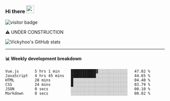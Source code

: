 ### Hi there <a href="https://www.gautamkrishnar.com/"><img src="https://media.giphy.com/media/hvRJCLFzcasrR4ia7z/giphy.gif" width="25px"></a>

![visitor badge](https://visitor-badge.glitch.me/badge?page_id=vickyhoo.vickyhoo&left_color=black&right_color=cornflowerblue)

⚠️ UNDER CONSTRUCTION

![Vickyhoo's GitHub stats](https://github-readme-stats.vercel.app/api?username=vickyhoo&theme=react&show_icons=true&count_private=true)

---

#### :bar_chart: Weekly development breakdown

<!--START_SECTION:waka-->

```text
Vue.js       5 hrs 1 min     ███████████▓░░░░░░░░░░░░░   47.02 %
JavaScript   4 hrs 45 mins   ███████████░░░░░░░░░░░░░░   44.65 %
HTML         28 mins         █░░░░░░░░░░░░░░░░░░░░░░░░   04.40 %
CSS          24 mins         █░░░░░░░░░░░░░░░░░░░░░░░░   03.79 %
JSON         0 secs          ░░░░░░░░░░░░░░░░░░░░░░░░░   00.10 %
Markdown     0 secs          ░░░░░░░░░░░░░░░░░░░░░░░░░   00.02 %
```

<!--END_SECTION:waka-->


<!--
**vickyhoo/vickyhoo** is a ✨ _special_ ✨ repository because its `README.md` (this file) appears on your GitHub profile.

Here are some ideas to get you started:

- 🔭 I’m currently working on ...
- 🌱 I’m currently learning ...
- 👯 I’m looking to collaborate on ...
- 🤔 I’m looking for help with ...
- 💬 Ask me about ...
- 📫 How to reach me: ...
- 😄 Pronouns: ...
- ⚡ Fun fact: ...
-->
